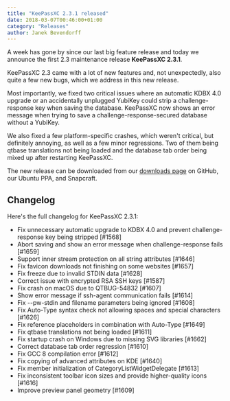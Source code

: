 ```yaml
---
title: "KeePassXC 2.3.1 released"
date: 2018-03-07T00:46:00+01:00
category: "Releases"
author: Janek Bevendorff
---
```


A week has gone by since our last big feature release and today we announce
the first 2.3 maintenance release **KeePassXC 2.3.1**.

KeePassXC 2.3 came with a lot of new features and, not unexpectedly, also quite
a few new bugs, which we address in this new release.

<!--more-->

Most importantly, we fixed two critical issues where an automatic KDBX 4.0
upgrade or an accidentally unplugged YubiKey could strip a challenge-response key
when saving the database. KeePassXC now shows an error message when trying to
save a challenge-response-secured database without a YubiKey.

We also fixed a few platform-specific crashes, which weren't critical, but
definitely annoying, as well as a few minor regressions. Two of them being qtbase
translations not being loaded and the database tab order being mixed up after
restarting KeePassXC.

The new release can be downloaded from our
[downloads page](https://github.com/keepassxreboot/keepassxc/releases/tag/2.3.1)
on GitHub, our Ubuntu PPA, and Snapcraft.

## Changelog

Here's the full changelog for KeePassXC 2.3.1:

- Fix unnecessary automatic upgrade to KDBX 4.0 and prevent challenge-response key being stripped [#1568]
- Abort saving and show an error message when challenge-response fails [#1659]
- Support inner stream protection on all string attributes [#1646]
- Fix favicon downloads not finishing on some websites [#1657]
- Fix freeze due to invalid STDIN data [#1628]
- Correct issue with encrypted RSA SSH keys [#1587]
- Fix crash on macOS due to QTBUG-54832 [#1607]
- Show error message if ssh-agent communication fails [#1614]
- Fix --pw-stdin and filename parameters being ignored [#1608]
- Fix Auto-Type syntax check not allowing spaces and special characters [#1626]
- Fix reference placeholders in combination with Auto-Type [#1649]
- Fix qtbase translations not being loaded [#1611]
- Fix startup crash on Windows due to missing SVG libraries [#1662]
- Correct database tab order regression [#1610]
- Fix GCC 8 compilation error [#1612]
- Fix copying of advanced attributes on KDE [#1640]
- Fix member initialization of CategoryListWidgetDelegate [#1613]
- Fix inconsistent toolbar icon sizes and provide higher-quality icons [#1616]
- Improve preview panel geometry [#1609]
